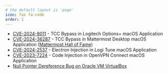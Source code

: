 ```yaml
---
# the default layout is 'page'
icon: fas fa-code
order: 1
---
```


- [CVE-2024-8011](https://cve.mitre.org/cgi-bin/cvename.cgi?name=CVE-2024-8011) - TCC Bypass in Logitech Options+ macOS Application
- [CVE-2024-36287](https://cve.mitre.org/cgi-bin/cvename.cgi?name=CVE-2024-36287) - TCC Bypass in Mattermost Desktop macOS Application ([Mattermost Hall of Fame](https://mattermost.com/security-vulnerability-report/))
- [CVE-2024-2537](https://cve.mitre.org/cgi-bin/cvename.cgi?name=CVE-2024-2537) - Electron Injection in Logi Tune macOS Application
- [CVE-2023-7224](https://cve.mitre.org/cgi-bin/cvename.cgi?name=CVE-2023-7224) - Code Injection in OpenVPN Connect macOS Application
- [Null Pointer Dereference Bug on Oracle VM VirtualBox](http://127.0.0.1:4000/posts/null-pointer-dereference-virtualbox/)